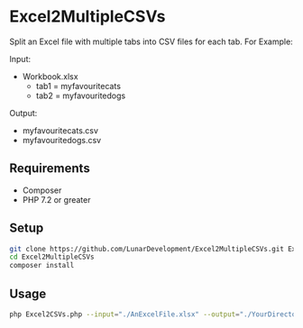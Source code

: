 # Excel2MultipleCSVs
Split an Excel file with multiple tabs into CSV files for each tab. For Example: 

Input: 
-  Workbook.xlsx
    - tab1 = myfavouritecats
    - tab2 = myfavouritedogs
    
Output: 
- myfavouritecats.csv
- myfavouritedogs.csv


## Requirements
- Composer
- PHP 7.2 or greater

## Setup 
```bash
git clone https://github.com/LunarDevelopment/Excel2MultipleCSVs.git Excel2MultipleCSVs
cd Excel2MultipleCSVs 
composer install 
```

## Usage 
```bash
php Excel2CSVs.php --input="./AnExcelFile.xlsx" --output="./YourDirectoryToOutput"
```

